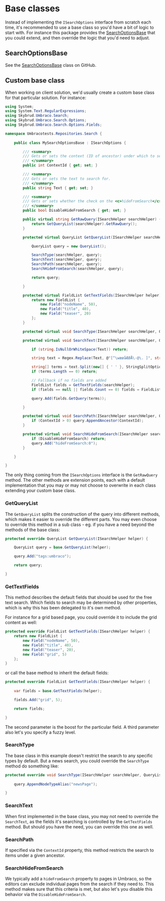 # Base classes

Instead of implementing the `ISearchOptions` interface from scratch each time, it's recommended to use a base class so you'd have a bit of logic to start with. For instance this package provides the [SearchOptionsBase](https://github.com/skybrud/Skybrud.Umbraco.Search/blob/master/src/Skybrud.Umbraco.Search/Options/SearchOptionsBase.cs) that you could extend, and then override the logic that you'd need to adjust.

## SearchOptionsBase

See the [SearchOptionsBase](https://github.com/skybrud/Skybrud.Umbraco.Search/blob/master/src/Skybrud.Umbraco.Search/Options/SearchOptionsBase.cs) class on GitHub.

## Custom base class

When working on client solution, we'd usually create a custom base class for that particular solution. For instance:

```csharp
using System;
using System.Text.RegularExpressions;
using Skybrud.Umbraco.Search;
using Skybrud.Umbraco.Search.Options;
using Skybrud.Umbraco.Search.Options.Fields;

namespace Umbracotests.Repositories.Search {
    
    public class MySearchOptionsBase : ISearchOptions {

        /// <summary>
        /// Gets or sets the context (ID of ancestor) under which to search.
        /// </summary>
        public int ContextId { get; set; }

        /// <summary>
        /// Gets or sets the text to search for.
        /// </summary>
        public string Text { get; set; }

        /// <summary>
        /// Gets or sets whether the check on the <c>hideFromSearch</c> field should be disabled.
        /// </summary>
        public bool DisableHideFromSearch { get; set; }

        public virtual string GetRawQuery(ISearchHelper searchHelper) {
            return GetQueryList(searchHelper).GetRawQuery();
        }

        protected virtual QueryList GetQueryList(ISearchHelper searchHelper) {

            QueryList query = new QueryList();

            SearchType(searchHelper, query);
            SearchText(searchHelper, query);
            SearchPath(searchHelper, query);
            SearchHideFromSearch(searchHelper, query);

            return query;

        }

        protected virtual FieldList GetTextFields(ISearchHelper helper) {
            return new FieldList {
                new Field("nodeName", 50),
                new Field("title", 40),
                new Field("teaser", 20)
            };
        }

        protected virtual void SearchType(ISearchHelper searchHelper, QueryList query) { }

        protected virtual void SearchText(ISearchHelper searchHelper, QueryList query) {

            if (string.IsNullOrWhiteSpace(Text)) return;

            string text = Regex.Replace(Text, @"[^\wæøåÆØÅ\-@\. ]", string.Empty).ToLowerInvariant().Trim();

            string[] terms = text.Split(new[] { ' ' }, StringSplitOptions.RemoveEmptyEntries);
            if (terms.Length == 0) return;

            // Fallback if no fields are added
            FieldList fields = GetTextFields(searchHelper);
            if (fields == null || fields.Count == 0) fields = FieldList.GetFromStringArray(new[] { "nodeName", "title", "teaser" });

            query.Add(fields.GetQuery(terms));

        }

        protected virtual void SearchPath(ISearchHelper searchHelper, QueryList query) {
            if (ContextId > 0) query.AppendAncestor(ContextId);
        }

        protected virtual void SearchHideFromSearch(ISearchHelper searchHelper, QueryList query) {
            if (DisableHideFromSearch) return;
            query.Add("hideFromSearch:0");
        }

    }

}
```

The only thing coming from the `ISearchOptions` interface is the `GetRawQuery` method. The other methods are extension points, each with a default implementation that you may or may not choose to overwrite in each class extending your custom base class.

### GetQueryList

The `GetQueryList` splits the construction of the query into different methods, which makes it easier to override the different parts. You may even choose to override this method in a sub class - eg. if you have a need beyond the methods of the base class:

```csharp
protected override QueryList GetQueryList(ISearchHelper helper) {

    QueryList query = base.GetQueryList(helper);

    query.Add("tags:umbraco");

    return query;

}
```

### GetTextFields

This method describes the default fields that should be used for the free text search. Which fields to search may be determined by other properties, which is why this has been delegated to it's own method.

For instance for a grid based page, you could override it to include the grid content as well:

```csharp
protected override FieldList GetTextFields(ISearchHelper helper) {
    return new FieldList {
        new Field("nodeName", 50),
        new Field("title", 40),
        new Field("teaser", 20),
        new Field("grid", 5)
    };
}
```

or call the base method to inherit the default fields:

```csharp
protected override FieldList GetTextFields(ISearchHelper helper) {
    
    var fields = base.GetTextFields(helper);

    fields.Add("grid", 5);

    return fields;

}
```

The second parameter is the boost for the particular field. A third parameter also let's you specify a fuzzy level.

### SearchType

The base class in this example doesn't restrict the search to any specific types by default. But a news search, you could override the `SearchType` method do something like:

```csharp
protected override void SearchType(ISearchHelper searchHelper, QueryList query) {
    
    query.AppendNodeTypeAlias("newsPage");

}
```

### SearchText

When first implemented in the base class, you may not need to override the `SearchText`, as the fields it's searching is controlled by the `GetTextFields` method. But should you have the need, you can override this one as well.

### SearchPath

If specified via the `ContextId` property, this method restricts the search to items under a given ancestor.

### SearchHideFromSearch

We typically add a `hideFromSearch` property to pages in Umbraco, so the editors can exclude individual pages from the search if they need to. This method makes sure that this criteria is met, but also let's you disable this behavior via the `DisableHideFromSearch`.